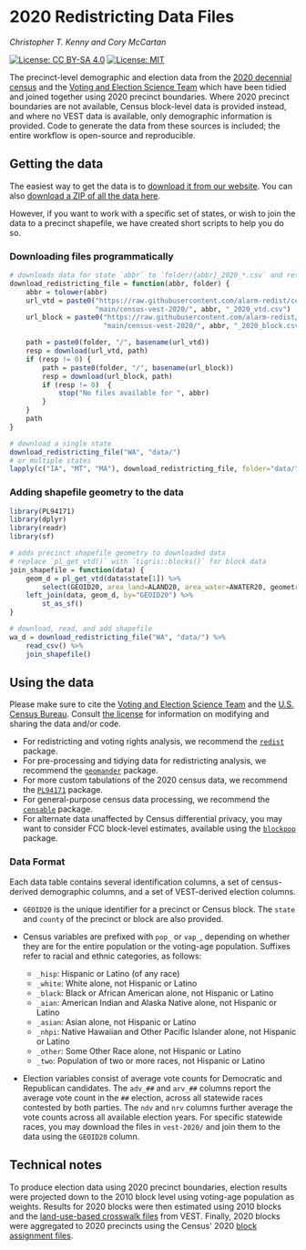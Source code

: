 # 2020 Redistricting Data Files

*Christopher T. Kenny and Cory McCartan*

[![License: CC BY-SA 4.0](https://img.shields.io/badge/Data%20License-CC%20BY--SA%204.0-lightgrey.svg)](https://creativecommons.org/licenses/by-sa/4.0/)
[![License: MIT](https://img.shields.io/badge/Software%20License-MIT-yellow.svg)](https://opensource.org/licenses/MIT)

The precinct-level demographic and election data from
the [2020 decennial census](https://www.census.gov/2020census) and the
[Voting and Election Science Team](https://dataverse.harvard.edu/dataverse/electionscience)
which have been tidied and joined together using 2020 precinct boundaries.
Where 2020 precinct boundaries are not available, Census block-level data is
provided instead, and where no VEST data is available, only demographic
information is provided. Code to generate the data from these sources is
included; the entire workflow is open-source and reproducible.

## Getting the data

The easiest way to get the data is to [download it from our website](https://alarm-redist.github.io/posts/2021-08-10-census-2020/).
You can also [download a ZIP of all the data here](https://github.com/alarm-redist/census-2020/archive/refs/heads/main.zip).

However, if you want to work with a specific set of states, or wish to join the data
to a precinct shapefile, we have created short scripts to help you do so.

### Downloading files programmatically
```r
# downloads data for state `abbr` to `folder/{abbr}_2020_*.csv` and returns path to file
download_redistricting_file = function(abbr, folder) {
    abbr = tolower(abbr)
    url_vtd = paste0("https://raw.githubusercontent.com/alarm-redist/census-2020/",
                     "main/census-vest-2020/", abbr, "_2020_vtd.csv")
    url_block = paste0("https://raw.githubusercontent.com/alarm-redist/census-2020/",
                       "main/census-vest-2020/", abbr, "_2020_block.csv")

    path = paste0(folder, "/", basename(url_vtd))
    resp = download(url_vtd, path)
    if (resp != 0) {
        path = paste0(folder, "/", basename(url_block))
        resp = download(url_block, path)
        if (resp != 0)  {
            stop("No files available for ", abbr)
        }
    }
    path
}

# download a single state
download_redistricting_file("WA", "data/")
# or multiple states
lapply(c("IA", "MT", "MA"), download_redistricting_file, folder="data/")
```

### Adding shapefile geometry to the data
```r
library(PL94171)
library(dplyr)
library(readr)
library(sf)

# adds precinct shapefile geometry to downloaded data 
# replace `pl_get_vtd()` with `tigris::blocks()` for block data
join_shapefile = function(data) {
    geom_d = pl_get_vtd(data$state[1]) %>%
        select(GEOID20, area_land=ALAND20, area_water=AWATER20, geometry)
    left_join(data, geom_d, by="GEOID20") %>%
        st_as_sf()
}

# download, read, and add shapefile
wa_d = download_redistricting_file("WA", "data/") %>%
    read_csv() %>%
    join_shapefile()
```

## Using the data

Please make sure to cite the
[Voting and Election Science Team](https://dataverse.harvard.edu/dataverse/electionscience)
and the [U.S. Census Bureau](https://www.census.gov/2020census).
Consult [the license](https://github.com/alarm-redist/census-2020/blob/main/LICENSE.md)
for information on modifying and sharing the data and/or code.

- For redistricting and voting rights analysis, we recommend the
  [`redist`](https://alarm-redist.github.io/redist/) package.
- For pre-processing and tidying data for redistricting analysis, we recommend the
  [`geomander`](https://christopherkenny.github.io/geomander/) package.
- For more custom tabulations of the 2020 census data, we recommend the
  [`PL94171`](https://corymccartan.github.io/PL94171/) package.
- For general-purpose census data processing, we recommend the 
  [`censable`](https://christopherkenny.github.io/censable/) package.
- For alternate data unaffected by Census differential privacy, you may want to
  consider FCC block-level estimates, available using the
  [`blockpop`](https://corymccartan.github.io/blockpop/) package.
  
### Data Format
Each data table contains several identification columns, a set of census-derived
demographic columns, and a set of VEST-derived election columns.

- `GEOID20` is the unique identifier for a precinct or Census block. 
  The `state` and `county` of the precinct or block are also provided.
- Census variables are prefixed with `pop_` or `vap_`, depending on whether
  they are for the entire population or the voting-age population.
  Suffixes refer to racial and ethnic categories, as follows:
  
    * `_hisp`: Hispanic or Latino (of any race)
    * `_white`: White alone, not Hispanic or Latino
    * `_black`: Black or African American alone, not Hispanic or Latino
    * `_aian`: American Indian and Alaska Native alone, not Hispanic or Latino
    * `_asian`: Asian alone, not Hispanic or Latino
    * `_nhpi`: Native Hawaiian and Other Pacific Islander alone, not Hispanic or Latino
    * `_other`: Some Other Race alone, not Hispanic or Latino
    * `_two`: Population of two or more races, not Hispanic or Latino
    
- Election variables consist of average vote counts for Democratic and
  Republican candidates. The `adv_##` and `arv_##` columns report the
  average vote count in the `##` election, across all statewide races
  contested by both parties. The `ndv` and `nrv` columns further average
  the vote counts across all available election years.  For specific statewide
  races, you may download the files in `vest-2020/` and join them to the data
  using the `GEOID20` column.
  
## Technical notes
To produce election data using 2020 precinct boundaries, election results were
projected down to the 2010 block level using voting-age population as weights.
Results for 2020 blocks were then estimated using 2010 blocks and the
[land-use-based crosswalk files](https://dataverse.harvard.edu/dataset.xhtml?persistentId=doi:10.7910/DVN/T9VMJO)
from VEST. Finally, 2020 blocks were aggregated to 2020 precincts using the 
Census' 2020 [block assignment files](https://www.census.gov/geographies/reference-files/time-series/geo/block-assignment-files.html).
